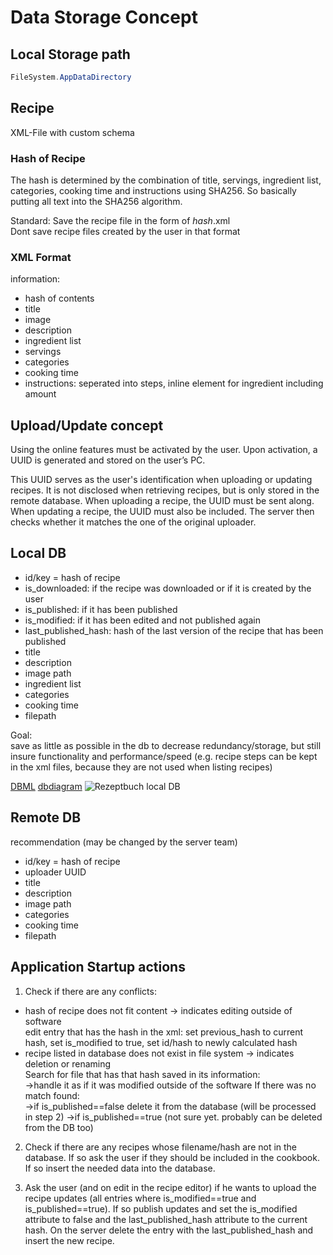 # Data Storage Concept
## Local Storage path
```cs
FileSystem.AppDataDirectory
```


## Recipe
XML-File with custom schema

### Hash of Recipe
The hash is determined by the combination of title, servings, ingredient list, categories, cooking time and instructions using SHA256. 
So basically putting all text into the SHA256 algorithm.

Standard: Save the recipe file in the form of $hash$.xml  
Dont save recipe files created by the user in that format

### XML Format

information:
- hash of contents
- title
- image
- description
- ingredient list
- servings
- categories
- cooking time
- instructions: seperated into steps, inline element for ingredient including amount

## Upload/Update concept
Using the online features must be activated by the user.
Upon activation, a UUID is generated and stored on the user’s PC.

This UUID serves as the user's identification when uploading or updating recipes.
It is not disclosed when retrieving recipes, but is only stored in the remote database.
When uploading a recipe, the UUID must be sent along.
When updating a recipe, the UUID must also be included.
The server then checks whether it matches the one of the original uploader.

## Local DB
- id/key = hash of recipe
- is_downloaded: if the recipe was downloaded or if it is created by the user
- is_published: if it has been published
- is_modified: if it has been edited and not published again
- last_published_hash: hash of the last version of the recipe that has been published
- title
- description
- image path
- ingredient list
- categories
- cooking time
- filepath

Goal:  
save as little as possible in the db to decrease redundancy/storage, but still insure functionality and performance/speed
(e.g. recipe steps can be kept in the xml files, because they are not used when listing recipes)

[DBML](localDB.dbml)
[dbdiagram](https://dbdiagram.io/d/Rezeptbuch-local-DB-67f64ce44f7afba184ed8cd3)
![Rezeptbuch local DB](https://github.com/user-attachments/assets/0777ae6a-98f9-456e-9177-a23b1300c7f1)


## Remote DB
recommendation (may be changed by the server team)

- id/key = hash of recipe
- uploader UUID
- title
- description
- image path
- categories
- cooking time
- filepath


## Application Startup actions
1. Check if there are any conflicts:
- hash of recipe does not fit content -> indicates editing outside of software  
    edit entry that has the hash in the xml: set previous_hash to current hash, set is_modified to true, set id/hash to newly calculated hash
- recipe listed in database does not exist in file system -> indicates deletion or renaming  
    Search for file that has that hash saved in its information:  
        ->handle it as if it was modified outside of the software
    If there was no match found:  
        ->if is_published==false delete it from the database (will be processed in step 2)
        ->if is_published==true (not sure yet. probably can be deleted from the DB too)
  
2. Check if there are any recipes whose filename/hash are not in the database.
If so ask the user if they should be included in the cookbook.
If so insert the needed data into the database.

3. Ask the user (and on edit in the recipe editor) if he wants to upload the recipe updates (all entries where is_modified==true and is_published==true).
If so publish updates and set the is_modified attribute to false and the last_published_hash attribute to the current hash.
On the server delete the entry with the last_published_hash and insert the new recipe.
